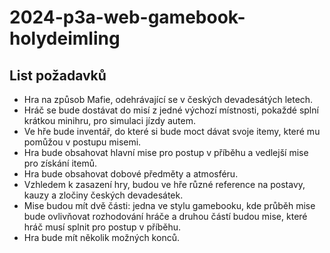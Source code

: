 ﻿# 2024-p3a-web-gamebook-holydeimling

<h2>List požadavků</h2>
<ul>
  <li>Hra na způsob Mafie, odehrávající se v českých devadesátých letech.</li>
  <li>Hráč se bude dostávat do misí z jedné výchozí místnosti, pokaždé splní krátkou minihru, pro simulaci jízdy autem.</li>
  <li>Ve hře bude inventář, do které si bude moct dávat svoje itemy, které mu pomůžou v postupu misemi.</li>
  <li>Hra bude obsahovat hlavní mise pro postup v příběhu a vedlejší mise pro získání itemů.</li>
  <li>Hra bude obsahovat dobové předměty a atmosféru.</li>
  <li>Vzhledem k zasazení hry, budou ve hře různé reference na postavy, kauzy a zločiny českých devadesátek.</li>
  <li>Mise budou mít dvě části: jedna ve stylu gamebooku, kde průběh mise bude ovlivňovat rozhodování hráče a druhou částí budou mise, které hráč musí splnit pro postup v příběhu.</li>
  <li>Hra bude mít několik možných konců.</li>
</ul>

